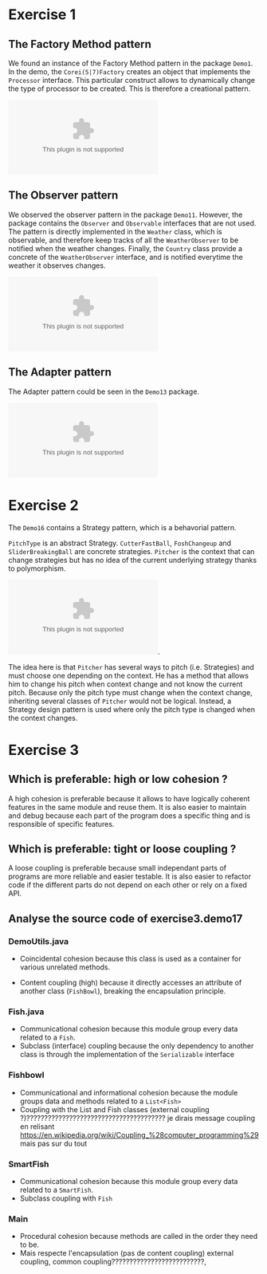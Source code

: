 # Exercise 1

## The Factory Method pattern

We found an instance of the Factory Method pattern in the package `Demo1`.
In the demo, the `Corei(5|7)Factory` creates an object that implements the
`Processor` interface. This particular construct allows to dynamically change
the type of processor to be created. This is therefore a creational pattern.

![Demo1 UML](demo1.eps)


## The Observer pattern

We observed the observer pattern in the package `Demo11`. However, the package
contains the `Observer` and `Observable` interfaces that are not used. The
pattern is directly implemented in the `Weather` class, which is observable, 
and therefore keep tracks of all the `WeatherObserver` to be notified when
the weather changes. Finally, the `Country` class provide a concrete
of the `WeatherObserver` interface, and is notified everytime the weather it
observes changes.

![Demo11 UML](demo11.eps)


## The Adapter pattern

The Adapter pattern could be seen in the `Demo13` package. 

![Demo13 UML](demo13.eps)


# Exercise 2

The `Demo16` contains a Strategy pattern, which is a behavorial pattern.

`PitchType` is an abstract Strategy. `CutterFastBall`, `FoshChangeup` and `SliderBreakingBall` are concrete strategies. `Pitcher` is the context that can change strategies but has no idea of the current underlying strategy thanks to polymorphism.

![Demo16 UML](demo16.eps).

The idea here is that `Pitcher` has several ways to pitch (i.e. Strategies) and must choose one depending on the context. He has a method that allows him to change his pitch when context change and not know the current pitch. Because only the pitch type must change when the context change, inheriting several classes of `Pitcher` would not be logical. Instead, a Strategy design pattern is used where only the pitch type is changed when the context changes.



# Exercise 3

## Which is preferable: high or low cohesion ?

A high cohesion is preferable because it allows to have logically coherent features in the same module and reuse them. It is also easier to maintain and debug because each part of the program does a specific thing and is responsible of specific features.


## Which is preferable: tight or loose coupling ?

A loose coupling is preferable because small independant parts of programs are more reliable and easier testable. It is also easier to refactor code if the different parts do not depend on each other or rely on a fixed API.

## Analyse the source code of exercise3.demo17

### DemoUtils.java

* Coincidental cohesion because this class is used as a container for various unrelated methods.

* Content coupling (high) because it directly accesses an attribute of another
class (`FishBowl`), breaking the encapsulation principle.

### Fish.java

* Communicational cohesion because this module group every data related to a `Fish`.
* Subclass (interface) coupling because the only dependency to another class is through the implementation of the `Serializable` interface

### Fishbowl

* Communicational and informational cohesion because the module groups data and methods related to a `List<Fish>`
* Coupling with the List and Fish classes (external coupling ?)??????????????????????????????????????? je dirais message coupling en relisant https://en.wikipedia.org/wiki/Coupling_%28computer_programming%29 mais pas sur du tout

### SmartFish

* Communicational cohesion because this module group every data related to a `SmartFish`.
* Subclass coupling with `Fish`

### Main

* Procedural cohesion because methods are called in the order they need to be.
* Mais respecte l'encapsulation (pas de content coupling)
  external coupling, common coupling??????????????????????????,

